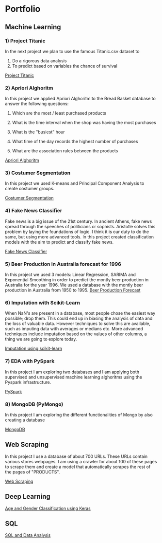 # Portfolio

## Machine Learning

### 1) Project Titanic
In the next project we plan to use the famous Titanic.csv dataset to 
1) Do a rigorous data analysis
2) To predict based on variables the chance of survival

[Project Titanic](https://github.com/Segith/Projects/blob/main/Proiect%20TITANIC.ipynb)


### 2) Apriori Alghoritm

In this project we applied Apriori Alghoritm to the Bread Basket database to answer the following questions:
1) Which are the most / least purchased products

2) What is the time interval when the shop was having the most purchases

3) What is the "busiest" hour

4) What time of the day records the highest number of purchases

5) What are the association rules between the products

[Apriori Alghoritm](https://github.com/Segith/Projects/blob/main/Apropri.ipynb)


### 3) Costumer Segmentation

In this project we used K-means and Principal Component Analysis to create costumer groups.

[Costumer Segmentation](https://github.com/Segith/Projects/blob/main/Costumer%20Segmentation.ipynb)

### 4) Fake News Classifier 

Fake news is a big issue of the 21st century. In ancient Athens, fake news spread through the speeches of politicians or sophists. Aristotle solves this problem by laying the foundations of logic. I think it is our duty to do the same, but using more advanced tools. In this project created classification models with the aim to predict and classify fake news.

[Fake News Classifier](https://github.com/Segith/Projects/blob/main/Fake%20News%20Project.ipynb)

### 5) Beer Production in Australia forecast for 1996

In this project we used 3 models: Linear Regression, SARIMA and Exponential Smoothing in order to predict the montly beer production in Australia for the year 1996. We used a database with the montly beer production in Australia from 1950 to 1995. 
[Beer Production Forecast](https://github.com/Segith/Projects/blob/main/Monthly%20Beer%20Production%20Australia%20for%201996.ipynb)


### 6) Imputation with Scikit-Learn
When NaN's are present in a database, most people chose the easiest way possible; drop them. This could end up in biasing the analysis of data and the loss of valuable data. However techniques to solve this are available, such as imputing data with averages or medians etc. More advanced techniques include imputation based on the values of other columns, a thing we are going to explore today.

[Imputation using scikit-learn](https://github.com/Segith/Projects/blob/main/Imputation.ipynb)

### 7) EDA with PySpark
In this project I am exploring two databases and I am applying both supervised and unsupervised machine learning alghoritms using the Pyspark infrastructure.

[PySpark](https://github.com/Segith/Projects/blob/main/EDA%20with%20PySpark.ipynb)

### 8) MongoDB (PyMongo)
In this project I am exploring the different functionalities of Mongo by also creating a database

[MongoDB](https://github.com/Segith/Projects/blob/main/MongoDB.ipynb)

## Web Scraping
In this project I use a database of about 700 URLs. These URLs contain various stores webpages. I am using a crawler for about 100 of these pages
to scrape them and create a model that automatically scrapes the rest of the pages of "PRODUCTS".

[Web Scraping](https://github.com/Segith/Projects/blob/main/Web%20Scraping.ipynb)

## Deep Learning
[Age and Gender Classification using Keras](https://github.com/Segith/Projects/blob/main/Age%20and%20Gender%20classification.zip)


## SQL

[SQL and Data Analysis](https://github.com/Segith/Projects/blob/main/SQL%2C%20EDA%20and%20DA.ipynb)



